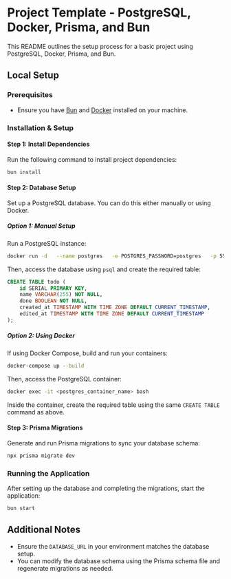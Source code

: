# Project Template - PostgreSQL, Docker, Prisma, and Bun

This README outlines the setup process for a basic project using PostgreSQL, Docker, Prisma, and Bun.

## Local Setup

### Prerequisites

- Ensure you have [Bun](https://bun.sh/) and [Docker](https://www.docker.com/) installed on your machine.

### Installation & Setup

#### Step 1: Install Dependencies

Run the following command to install project dependencies:

```bash
bun install
```

#### Step 2: Database Setup

Set up a PostgreSQL database. You can do this either manually or using Docker.

##### Option 1: Manual Setup

Run a PostgreSQL instance:

```bash
docker run -d   --name postgres   -e POSTGRES_PASSWORD=postgres   -p 5533:5432   postgres:latest
```

Then, access the database using `psql` and create the required table:

```sql
CREATE TABLE todo (
    id SERIAL PRIMARY KEY,
    name VARCHAR(255) NOT NULL,
    done BOOLEAN NOT NULL,
    created_at TIMESTAMP WITH TIME ZONE DEFAULT CURRENT_TIMESTAMP,
    edited_at TIMESTAMP WITH TIME ZONE DEFAULT CURRENT_TIMESTAMP
);
```

##### Option 2: Using Docker

If using Docker Compose, build and run your containers:

```bash
docker-compose up --build
```

Then, access the PostgreSQL container:

```bash
docker exec -it <postgres_container_name> bash
```

Inside the container, create the required table using the same `CREATE TABLE` command as above.

#### Step 3: Prisma Migrations

Generate and run Prisma migrations to sync your database schema:

```bash
npx prisma migrate dev
```

### Running the Application

After setting up the database and completing the migrations, start the application:

```bash
bun start
```

## Additional Notes

- Ensure the `DATABASE_URL` in your environment matches the database setup.
- You can modify the database schema using the Prisma schema file and regenerate migrations as needed.
